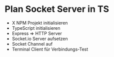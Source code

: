 # Plan Socket Server in TS

- X NPM Projekt initialisieren
- TypeScript initialisieren
- Express => HTTP Server
- Socket.io Server aufsetzen
- Socket Channel auf
- Terminal Client für Verbindungs-Test 